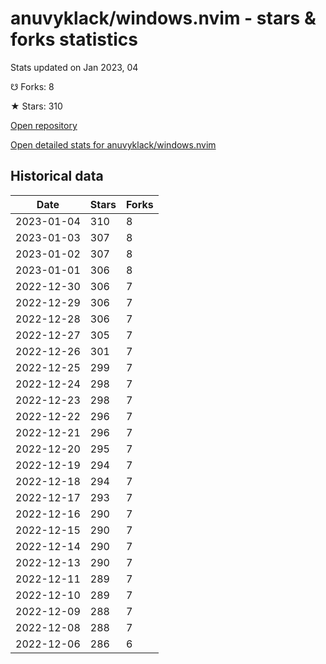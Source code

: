 # anuvyklack/windows.nvim - stars & forks statistics

Stats updated on Jan 2023, 04

☋ Forks: 8

★ Stars: 310

[Open repository](https://github.com/anuvyklack/windows.nvim)

[Open detailed stats for anuvyklack/windows.nvim](https://reviewgithub.com/rep/anuvyklack/windows.nvim)

## Historical data
| Date | Stars | Forks |
|------|-------|-------|
| 2023-01-04 | 310 | 8 | 
| 2023-01-03 | 307 | 8 | 
| 2023-01-02 | 307 | 8 | 
| 2023-01-01 | 306 | 8 | 
| 2022-12-30 | 306 | 7 | 
| 2022-12-29 | 306 | 7 | 
| 2022-12-28 | 306 | 7 | 
| 2022-12-27 | 305 | 7 | 
| 2022-12-26 | 301 | 7 | 
| 2022-12-25 | 299 | 7 | 
| 2022-12-24 | 298 | 7 | 
| 2022-12-23 | 298 | 7 | 
| 2022-12-22 | 296 | 7 | 
| 2022-12-21 | 296 | 7 | 
| 2022-12-20 | 295 | 7 | 
| 2022-12-19 | 294 | 7 | 
| 2022-12-18 | 294 | 7 | 
| 2022-12-17 | 293 | 7 | 
| 2022-12-16 | 290 | 7 | 
| 2022-12-15 | 290 | 7 | 
| 2022-12-14 | 290 | 7 | 
| 2022-12-13 | 290 | 7 | 
| 2022-12-11 | 289 | 7 | 
| 2022-12-10 | 289 | 7 | 
| 2022-12-09 | 288 | 7 | 
| 2022-12-08 | 288 | 7 | 
| 2022-12-06 | 286 | 6 | 

